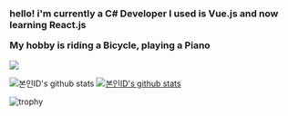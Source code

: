 <h3>hello! i'm currently a C# Developer
I used is Vue.js and now learning React.js

My hobby is riding a Bicycle, playing a Piano</h3>



<img src="https://img.shields.io/badge/Java-007396?style=flat-square&logo=Java&logoColor=white">


![본인ID's github stats](https://github-readme-stats.vercel.app/api?username=gkehgl1&show_icons=true)
[![본인ID's github stats](https://github-readme-stats.vercel.app/api/top-langs/?username=gkehgl1&show_icons=true&hide_border=true&title_color=004386&icon_color=004386&layout=compact)](https://github.com/gkehgl1)

![trophy](https://github-profile-trophy.vercel.app/?username=gkehgl1)
